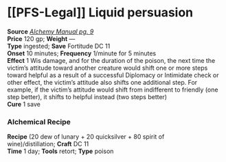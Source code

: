# [[PFS-Legal]] Liquid persuasion

**Source** [_Alchemy Manual pg. 9_](http://paizo.com/products/btpy959n?Pathfinder-Player-Companion-Alchemy-Manual)  
**Price** 120 gp; **Weight** —  
**Type** ingested; **Save** Fortitude DC 11  
**Onset** 10 minutes; **Frequency** 1/minute for 5 minutes  
**Effect** 1 Wis damage, and for the duration of the poison, the next time the victim’s attitude toward another creature would shift one or more steps toward helpful as a result of a successful Diplomacy or Intimidate check or other effect, the victim’s attitude also shifts one additional step. For example, if the victim’s attitude would shift from indifferent to friendly (one step better), it shifts to helpful instead (two steps better)  
**Cure** 1 save

### Alchemical Recipe

**Recipe** (20 dew of lunary + 20 quicksilver + 80 spirit of wine)/distillation; **Craft** DC 11  
**Time** 1 day; **Tools** retort; **Type** poison